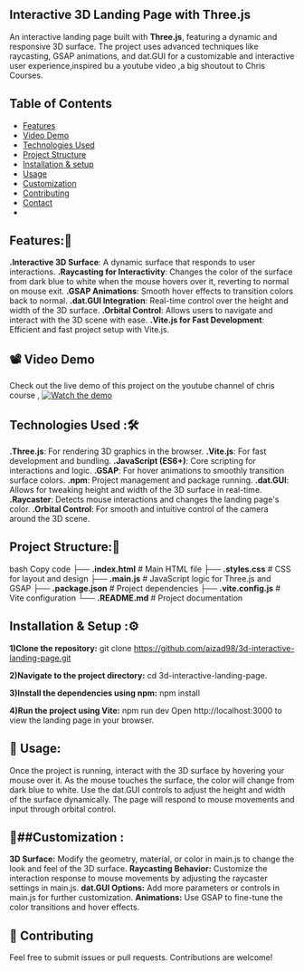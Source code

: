 ## Interactive 3D Landing Page with Three.js
An interactive landing page built with **Three.js**, featuring a dynamic and responsive 3D surface. The project uses advanced techniques 
like raycasting, GSAP animations, and dat.GUI for a customizable and interactive user experience,inspired bu a youtube video ,a big shoutout to Chris Courses.

## Table of Contents
- [Features](#features)
- [Video Demo](#VideoDemo)
- [Technologies Used](#TechnologiesUsed)
- [Project Structure](#ProjectStructure)
- [Installation & setup](#Installation&setup)
- [Usage](#Usage)
- [Customization](#Customization)
- [Contributing](#Contributing)
- [Contact](#contact)
- 
## Features:🌟
**.Interactive 3D Surface**: A dynamic surface that responds to user interactions.
**.Raycasting for Interactivity**: Changes the color of the surface from dark blue to white when the mouse hovers over it, reverting to normal on mouse exit.
**.GSAP Animations**: Smooth hover effects to transition colors back to normal.
**.dat.GUI Integration**: Real-time control over the height and width of the 3D surface.
**.Orbital Control**: Allows users to navigate and interact with the 3D scene with ease.
**.Vite.js for Fast Development**: Efficient and fast project setup with Vite.js.

## 📽️ Video Demo
Check out the live demo of this project on the youtube channel of chris course ,
[![Watch the demo](https://img.youtube.com/vi/YK1Sw_hnm58/0.jpg)](https://www.youtube.com/watch?v=YK1Sw_hnm58)

## Technologies Used :🛠️
**.Three.js**: For rendering 3D graphics in the browser.
**.Vite.js**: For fast development and bundling.
**.JavaScript (ES6+)**: Core scripting for interactions and logic.
**.GSAP**: For hover animations to smoothly transition surface colors.
**.npm**: Project management and package running.
**.dat.GUI**: Allows for tweaking height and width of the 3D surface in real-time.
**.Raycaster**: Detects mouse interactions and changes the landing page's color.
**.Orbital Control**: For smooth and intuitive control of the camera around the 3D scene.

## Project Structure:📂
bash
Copy code
├── **.index.html**       # Main HTML file
├── **.styles.css**       # CSS for layout and design
├── **.main.js**         # JavaScript logic for Three.js and GSAP
├── **.package.json**     # Project dependencies
├── **.vite.config.js**   # Vite configuration
└── **.README.md**        # Project documentation

 ## Installation & Setup :⚙️
**1)Clone the repository:**
git clone https://github.com/aizad98/3d-interactive-landing-page.git

**2)Navigate to the project directory:**
cd 3d-interactive-landing-page.

**3)Install the dependencies using npm:**
npm install

**4)Run the project using Vite:**
npm run dev
Open http://localhost:3000 to view the landing page in your browser.

## 📖 Usage:
Once the project is running, interact with the 3D surface by hovering your mouse over it.
As the mouse touches the surface, the color will change from dark blue to white. 
Use the dat.GUI controls to adjust the height and width of the surface dynamically. 
The page will respond to mouse movements and input through orbital control.

## 🔧##Customization :
**3D Surface:** Modify the geometry, material, or color in main.js to change the look and feel of the 3D surface.
**Raycasting Behavior:** Customize the interaction response to mouse movements by adjusting the raycaster settings in main.js.
**dat.GUI Options:** Add more parameters or controls in main.js for further customization.
**Animations:** Use GSAP to fine-tune the color transitions and hover effects.

## 🤝 Contributing
Feel free to submit issues or pull requests. Contributions are welcome!



